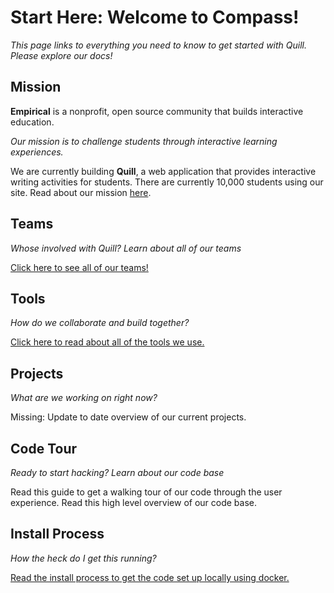 # Start Here: Welcome to Compass!

*This page links to everything you need to know to get started with Quill. Please explore our docs!*

## Mission
**Empirical** is a nonprofit, open source community that builds interactive education. 

*Our mission is to challenge students through interactive learning experiences.*

We are currently building **Quill**, a web application that provides interactive writing activities for students. There are currently 10,000 students using our site. Read about our mission [here](http://www.quill.org/mission). 

## Teams
*Whose involved with Quill? Learn about all of our teams*

[Click here to see all of our teams!](https://github.com/empirical-org/Documentation/blob/master/Cofactor/Guide%20-%20Teams.md)

## Tools
*How do we collaborate and build together?*

[Click here to read about all of the tools we use.](https://github.com/empirical-org/Documentation/blob/master/Getting-Started/Contributor-Questions.md)

## Projects
*What are we working on right now?*

Missing: Update to date overview of our current projects.

## Code Tour
*Ready to start hacking? Learn about our code base*

Read this guide to get a walking tour of our code through the user experience. 
Read this high level overview of our code base. 

## Install Process
*How the heck do I get this running?*

[Read the install process to get the code set up locally using docker.](https://github.com/empirical-org/Documentation/blob/master/Getting-Started/Install/Install%20Guide.md)


